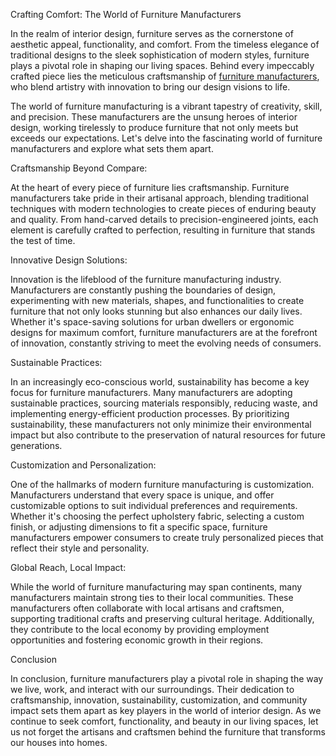 Crafting Comfort: The World of Furniture Manufacturers

In the realm of interior design, furniture serves as the cornerstone of aesthetic appeal, functionality, and comfort. From the timeless elegance of traditional designs to the sleek sophistication of modern styles, furniture plays a pivotal role in shaping our living spaces. Behind every impeccably crafted piece lies the meticulous craftsmanship of <a href="https://www.growbusinessforsure.com/industry/furniture-carpentry-services">furniture manufacturers</a>, who blend artistry with innovation to bring our design visions to life.

The world of furniture manufacturing is a vibrant tapestry of creativity, skill, and precision. These manufacturers are the unsung heroes of interior design, working tirelessly to produce furniture that not only meets but exceeds our expectations. Let's delve into the fascinating world of furniture manufacturers and explore what sets them apart.

Craftsmanship Beyond Compare:

At the heart of every piece of furniture lies craftsmanship. Furniture manufacturers take pride in their artisanal approach, blending traditional techniques with modern technologies to create pieces of enduring beauty and quality. From hand-carved details to precision-engineered joints, each element is carefully crafted to perfection, resulting in furniture that stands the test of time.

Innovative Design Solutions:

Innovation is the lifeblood of the furniture manufacturing industry. Manufacturers are constantly pushing the boundaries of design, experimenting with new materials, shapes, and functionalities to create furniture that not only looks stunning but also enhances our daily lives. Whether it's space-saving solutions for urban dwellers or ergonomic designs for maximum comfort, furniture manufacturers are at the forefront of innovation, constantly striving to meet the evolving needs of consumers.

Sustainable Practices:

In an increasingly eco-conscious world, sustainability has become a key focus for furniture manufacturers. Many manufacturers are adopting sustainable practices, sourcing materials responsibly, reducing waste, and implementing energy-efficient production processes. By prioritizing sustainability, these manufacturers not only minimize their environmental impact but also contribute to the preservation of natural resources for future generations.

Customization and Personalization:

One of the hallmarks of modern furniture manufacturing is customization. Manufacturers understand that every space is unique, and offer customizable options to suit individual preferences and requirements. Whether it's choosing the perfect upholstery fabric, selecting a custom finish, or adjusting dimensions to fit a specific space, furniture manufacturers empower consumers to create truly personalized pieces that reflect their style and personality.

Global Reach, Local Impact:

While the world of furniture manufacturing may span continents, many manufacturers maintain strong ties to their local communities. These manufacturers often collaborate with local artisans and craftsmen, supporting traditional crafts and preserving cultural heritage. Additionally, they contribute to the local economy by providing employment opportunities and fostering economic growth in their regions.

Conclusion

In conclusion, furniture manufacturers play a pivotal role in shaping the way we live, work, and interact with our surroundings. Their dedication to craftsmanship, innovation, sustainability, customization, and community impact sets them apart as key players in the world of interior design. As we continue to seek comfort, functionality, and beauty in our living spaces, let us not forget the artisans and craftsmen behind the furniture that transforms our houses into homes.
